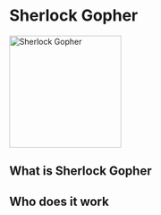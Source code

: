 # Sherlock Gopher

<img alt="Sherlock Gopher" src="https://github.com/ob-algdatii-20ss/leistungsnachweis-dievierausrufezeichen/blob/develop/Images/sherlockgopher.png" width="200" height="200">

## What is Sherlock Gopher



## Who does it work

